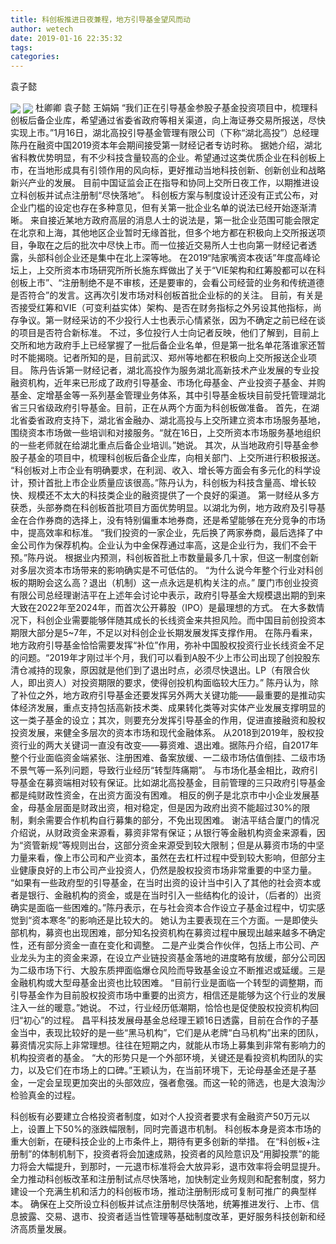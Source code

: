 ```yaml
---
title: 科创板推进日夜兼程，地方引导基金望风而动
author: wetech
date: 2019-01-16 22:35:32
tags: 
categories: 
---
```

袁子懿
<!-- more -->
<img align="center" border="0" src="https://imgcdn.yicai.com/uppics/images/2019/01/9c8e171d0239f5ba56c30a0087b93ef4.jpg" />
<img align="center" border="0" src="https://imgcdn.yicai.com/uppics/images/2019/01/77d2745bc7e789ee033f2e1d84f0c28a.jpg" />
杜卿卿
袁子懿
王娟娟
“我们正在引导基金参股子基金投资项目中，梳理科创板后备企业库，希望通过省委省政府等相关渠道，向上海证券交易所报送，尽快实现上市。”1月16日，湖北高投引导基金管理有限公司（下称“湖北高投”）总经理陈丹在融资中国2019资本年会期间接受第一财经记者专访时称。
据她介绍，湖北省科教优势明显，有不少科技含量较高的企业。希望通过这类优质企业在科创板上市，在当地形成具有引领作用的风向标，更好推动当地科技创新、创新创业和战略新兴产业的发展。
目前中国证监会正在指导和协同上交所日夜工作，以期推进设立科创板并试点注册制“尽快落地”。
科创板方案与制度设计还没有正式公布，对企业门槛的设定也存在多种意见，但有关第一批企业名单的说法已经开始逐渐清晰。
来自接近某地方政府高层的消息人士的说法是，第一批企业范围可能会限定在北京和上海，其他地区企业暂时无缘首批，但多个地方都在积极向上交所报送项目，争取在之后的批次中尽快上市。而一位接近交易所人士也向第一财经记者透露，头部科创企业还是集中在北上深等地。
在2019“陆家嘴资本夜话”年度高峰论坛上，上交所资本市场研究所所长施东辉做出了关于“VIE架构和红筹股都可以在科创板上市”、“注册制绝不是不审核，还是要审的，会看公司经营的业务和传统道德是否符合”的发言。这再次引发市场对科创板首批企业标的的关注。
目前，有关是否接受红筹和VIE（可变利益实体）架构、是否在财务指标之外另设其他指标，尚存争议。第一财经采访的不少投行人士也表示心情紧张，因为不确定之前已经在谈的项目是否符合新标准。
不过，多位投行人士向记者反映，他们了解到，目前上交所和地方政府手上已经掌握了一批后备企业名单，但是第一批名单花落谁家还暂时不能揭晓。记者所知的是，目前武汉、郑州等地都在积极向上交所报送企业项目。
陈丹告诉第一财经记者，湖北高投作为服务湖北高新技术产业发展的专业投融资机构，近年来已形成了政府引导基金、市场化母基金、产业投资子基金、并购基金、定增基金等一系列基金管理业务体系，其中引导基金板块目前受托管理湖北省三只省级政府引导基金。目前，正在从两个方面为科创板做准备。
首先，在湖北省委省政府支持下，湖北省金融办、湖北高投与上交所建立资本市场服务基地，围绕资本市场做一些培训和对接服务。“就在16日，上交所资本市场服务基地组织的一些老师就在给湖北重点后备企业培训。”她说。
其次，从当地政府引导基金参股子基金的项目中，梳理科创板后备企业库，向相关部门、上交所进行积极报送。
“科创板对上市企业有明确要求，在利润、收入、增长等方面会有多元化的科学设计，预计首批上市企业质量应该很高。”陈丹认为，科创板为科技含量高、增长较快、规模还不太大的科技类企业的融资提供了一个良好的渠道。
第一财经从多方获悉，头部券商在科创板首批项目方面优势明显。以湖北为例，地方政府及引导基金在合作券商的选择上，没有特别偏重本地券商，还是希望能够在充分竞争的市场中，提高效率和标准。
“我们投资的一家企业，先后换了两家券商，最后选择了中金公司作为保荐机构。企业认为中金保荐通过率高，这是企业行为，我们不会干预。”陈丹说。
根据业内预测，科创板首批上市数量最多几十家，但这一制度创新对多层次资本市场带来的影响确实是不可低估的。
“为什么说今年整个行业对科创板的期盼会这么高？退出（机制）这一点永远是机构关注的点。” 厦门市创业投资有限公司总经理谢洁平在上述年会讨论中表示，政府引导基金大规模退出期的到来大致在2022年至2024年，而首次公开募股（IPO）是最理想的方式。
在大多数情况下，科创企业需要能够伴随其成长的长线资金来共担风险。而中国目前创投资本期限大部分是5~7年，不足以对科创企业长期发展发挥支撑作用。
在陈丹看来，地方政府引导基金恰恰需要发挥“补位”作用，弥补中国股权投资行业长线资金不足的问题。“2019年才刚过半个月，我们可以看到A股不少上市公司出现了创投股东清仓减持的现象，原因就是他们到了退出时点，必须尽快退出。LP（有限合伙人，即出资人）对投资期限的要求，使得创投机构面临较大压力。”
陈丹认为，除了补位之外，地方政府引导基金还要发挥另外两大关键功能——最重要的是推动实体经济发展，重点支持包括高新技术类、成果转化类等对实体产业发展支撑明显的这一类子基金的设立；其次，则要充分发挥引导基金的作用，促进直接融资和股权投资发展，来健全多层次的资本市场和现代金融体系。
从2018到2019年，股权投资行业的两大关键词一直没有改变——募资难、退出难。据陈丹介绍，自2017年整个行业面临资金端紧张、注册困难、备案放缓、一二级市场估值倒挂、二级市场不景气等一系列问题，导致行业经历“转型阵痛期”。
与市场化基金相比，政府引导基金在募资端相对较有保证。比如湖北高投基金，目前管理的三只政府引导基金都是纯财政性资金，在出资方面没有困难。
相反的例子是北京市中小企业发展基金，母基金层面是财政出资，相对稳定，但是因为政府出资不能超过30%的限制，剩余需要合作机构自行募集的部分，不免出现困难。
谢洁平结合厦门的情况介绍说，从财政资金来源看，募资非常有保证；从银行等金融机构资金来源看，因为“资管新规”等规则出台，这部分资金来源受到较大限制；但是从募资市场的中坚力量来看，像上市公司和产业资本，虽然在去杠杆过程中受到较大影响，但部分主业健康良好的上市公司产业投资人，仍然是股权投资市场非常重要的中坚力量。
“如果有一些政府型的引导基金，在当时出资的设计当中引入了其他的社会资本或者是银行、金融机构的资金，或是在当时引入一些结构化的设计，（后者的）出资确实是面临一些困难的。”陈丹表示，在与社会资本合作设立子基金过程中，切实感觉到“资本寒冬”的影响还是比较大的。
她认为主要表现在三个方面。一是即使头部机构，募资也出现困难，部分知名投资机构在募资过程中展现出越来越多不确定性，还有部分资金一直在变化和调整。
二是产业类合作伙伴，包括上市公司、产业龙头为主的资金来源，在设立产业链投资基金落地的进度略有放缓，部分公司因为二级市场下行、大股东质押面临爆仓风险而导致基金设立不断推迟或延缓。三是金融机构或大型母基金出资也比较困难。
“目前行业是面临一个转型的调整期，而引导基金作为目前股权投资市场中重要的出资方，相信还是能够为这个行业的发展注入一丝的暖意。”她说。
不过，行业经历低潮期，恰恰也是促使股权投资机构回归“初心”的过程。
昌平科技发展母基金总经理王颖16日透露，目前在合作的子基金当中，表现比较好的是一些“黑马机构”，它们是从老牌“白马机构”出来的团队，募资情况实际上非常理想。往往在短期之内，就能从市场上募集到非常有影响力的机构投资者的基金。
“大的形势只是一个外部环境，关键还是看投资机构团队的实力，以及它们在市场上的口碑。”王颖认为，在当前环境下，无论母基金还是子基金，一定会呈现更加突出的头部效应，强者愈强。而这一轮的筛选，也是大浪淘沙检验真金的过程。
 
 
科创板有必要建立合格投资者制度，如对个人投资者要求有金融资产50万元以上，设置上下50%的涨跌幅限制，同时完善退市机制。
科创板本身是资本市场的重大创新，在硬科技企业的上市条件上，期待有更多创新的举措。
在“科创板+注册制”的体制机制下，投资者将会加速成熟，投资者的风险意识及“用脚投票”的能力将会大幅提升，到那时，一元退市标准将会大放异彩，退市效率将会明显提升。
全力推动科创板改革和注册制试点尽快落地，加快制定业务规则和配套制度，努力建设一个充满生机和活力的科创板市场，推动注册制形成可复制可推广的典型样本。
确保在上交所设立科创板并试点注册制尽快落地，统筹推进发行、上市、信息披露、交易、退市、投资者适当性管理等基础制度改革，更好服务科技创新和经济高质量发展。
